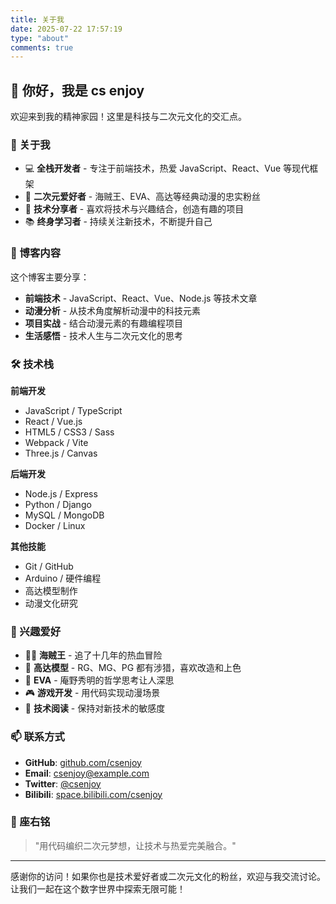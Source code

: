 ```yaml
---
title: 关于我
date: 2025-07-22 17:57:19
type: "about"
comments: true
---
```


## 👋 你好，我是 cs enjoy

欢迎来到我的精神家园！这里是科技与二次元文化的交汇点。

### 🚀 关于我

- 💻 **全栈开发者** - 专注于前端技术，热爱 JavaScript、React、Vue 等现代框架
- 🎌 **二次元爱好者** - 海贼王、EVA、高达等经典动漫的忠实粉丝
- 🔧 **技术分享者** - 喜欢将技术与兴趣结合，创造有趣的项目
- 📚 **终身学习者** - 持续关注新技术，不断提升自己

### 🎯 博客内容

这个博客主要分享：

- **前端技术** - JavaScript、React、Vue、Node.js 等技术文章
- **动漫分析** - 从技术角度解析动漫中的科技元素
- **项目实战** - 结合动漫元素的有趣编程项目
- **生活感悟** - 技术人生与二次元文化的思考

### 🛠️ 技术栈

**前端开发**
- JavaScript / TypeScript
- React / Vue.js
- HTML5 / CSS3 / Sass
- Webpack / Vite
- Three.js / Canvas

**后端开发**
- Node.js / Express
- Python / Django
- MySQL / MongoDB
- Docker / Linux

**其他技能**
- Git / GitHub
- Arduino / 硬件编程
- 高达模型制作
- 动漫文化研究

### 🎨 兴趣爱好

- 🏴‍☠️ **海贼王** - 追了十几年的热血冒险
- 🤖 **高达模型** - RG、MG、PG 都有涉猎，喜欢改造和上色
- 👾 **EVA** - 庵野秀明的哲学思考让人深思
- 🎮 **游戏开发** - 用代码实现动漫场景
- 📖 **技术阅读** - 保持对新技术的敏感度

### 📫 联系方式

- **GitHub**: [github.com/csenjoy](https://github.com/csenjoy)
- **Email**: csenjoy@example.com
- **Twitter**: [@csenjoy](https://twitter.com/csenjoy)
- **Bilibili**: [space.bilibili.com/csenjoy](https://space.bilibili.com/csenjoy)

### 💭 座右铭

> "用代码编织二次元梦想，让技术与热爱完美融合。"

---

感谢你的访问！如果你也是技术爱好者或二次元文化的粉丝，欢迎与我交流讨论。让我们一起在这个数字世界中探索无限可能！
